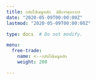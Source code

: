 ```yaml
---
title: กลับไปเมนูหลัก  พิธีการศุลกากร
date: "2020-05-09T00:00:00Z"
lastmod: "2020-05-09T00:00:00Z"

type: docs  # Do not modify.

menu:
  free-trade:
    name: <--กลับไปเมนูหลัก
    weight: 200

---
```


<script>
   var files = '/knowledge-center/customs/customs/index.html'
   //document.location = files
   location.replace(files)
  </script>
